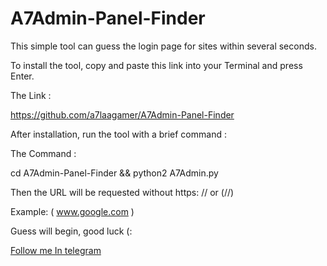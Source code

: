 # A7Admin-Panel-Finder
This simple tool can guess the login page for sites within several seconds.

To install the tool, copy and paste this link into your Terminal and press Enter.

<b2>The Link :</b2>

https://github.com/a7laagamer/A7Admin-Panel-Finder

After installation, run the tool with a brief command :

<b2>The Command :</b2>

cd A7Admin-Panel-Finder && python2 A7Admin.py

Then the URL will be requested without https: // or (//)

<b2>Example: ( www.google.com )</b2>

Guess will begin, good luck (:

<a href="https://t.me/a7laaG4">Follow me In telegram</a>
